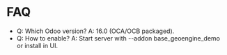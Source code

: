 # FAQ

- Q: Which Odoo version? A: 16.0 (OCA/OCB packaged).
- Q: How to enable? A: Start server with --addon base_geoengine_demo or install in UI.
